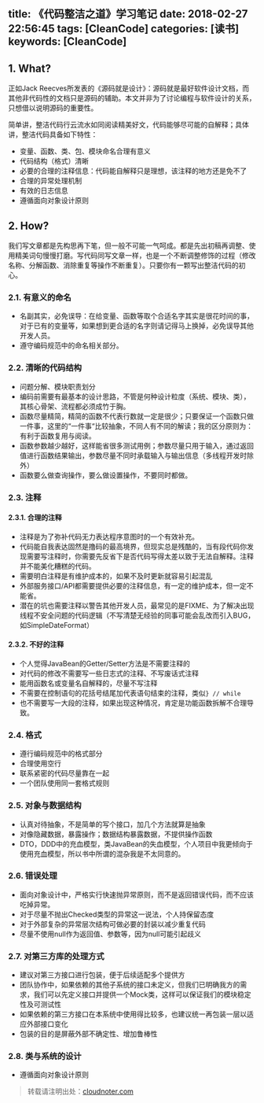 title: 《代码整洁之道》学习笔记
date: 2018-02-27 22:56:45
tags: [CleanCode]
categories: [读书]
keywords: [CleanCode]
---
## 1. What?
正如Jack Reecves所发表的《源码就是设计》：源码就是最好软件设计文档，而其他非代码性的文档只是源码的辅助。本文并非为了讨论编程与软件设计的关系，只想借以说明源码的重要性。

简单讲，整洁代码行云流水如同阅读精美好文，代码能够尽可能的自解释；具体讲，整洁代码具备如下特性：

* 变量、函数、类、包、模块命名合理有意义
* 代码结构（格式）清晰
* 必要的合理的注释信息：代码能自解释只是理想，该注释的地方还是免不了
* 合理的异常处理机制
* 有效的日志信息
* 遵循面向对象设计原则

<!--More-->

## 2. How?
我们写文章都是先构思再下笔，但一般不可能一气呵成。都是先出初稿再调整、使用精美词句慢慢打磨。写代码同写文章一样，也是一个不断调整修饰的过程（修改名称、分解函数、消除重复等操作不断重复）。只要你有一颗写出整洁代码的初心。
### 2.1. 有意义的命名

* 名副其实，必免误导：在给变量、函数等取个合适名字其实是很花时间的事，对于已有的变量等，如果想到更合适的名字则请记得马上换掉，必免误导其他开发人员。
* 遵守编码规范中的命名相关部分。

### 2.2. 清晰的代码结构

* 问题分解、模块职责划分
* 编码前需要有最基本的设计思路，不管是何种设计粒度（系统、模块、类），其核心骨架、流程都必须成竹于胸。
* 函数尽量精简，精简的函数不代表行数就一定是很少；只要保证一个函数只做一件事，这里的“一件事“比较抽象，不同人有不同的解读；我的区分原则为：有利于函数复用与阅读。
* 函数参数越少越好，这样能省很多测试用例；参数尽量只用于输入，通过返回值进行函数结果输出，参数尽量不同时承载输入与输出信息（多线程开发时除外）
* 函数要么做查询操作，要么做设置操作，不要同时都做。

### 2.3. 注释
#### 2.3.1. 合理的注释

* 注释是为了弥补代码无力表达程序意图时的一个有效补充。
* 代码能自我表达固然是撸码的最高境界，但现实总是残酷的，当有段代码你发现需要写注释时，你需要先反省下是否代码写得太差以致于无法自解释。注释并不能美化糟糕的代码。
* 需要明白注释是有维护成本的，如果不及时更新就容易引起混乱
* 外部服务接口/API都需要提供必要的注释信息，有一定的维护成本，但一定不能省。
* 潜在的坑也需要注释以警告其他开发人员，最常见的是FIXME、为了解决出现线程不安全问题的代码逻辑（不写清楚无经验的同事可能会乱改而引入BUG，如SimpleDateFormat）

#### 2.3.2. 不好的注释

* 个人觉得JavaBean的Getter/Setter方法是不需要注释的
* 对代码的修改不需要写一些日志式的注释、不写废话式注释
* 能用函数名或变量名自解释的，尽量不写注释
* 不需要在控制语句的花括号结尾加代表语句结束的注释，类似`} // while`
* 也不需要写一大段的注释，如果出现这种情况，肯定是功能函数拆解不合理导致。

### 2.4. 格式
* 遵行编码规范中的格式部分
* 合理使用空行
* 联系紧密的代码尽量靠在一起
* 一个团队使用同一套格式规则

### 2.5. 对象与数据结构
* 认真对待抽象，不是简单的写个接口，加几个方法就算是抽象
* 对像隐藏数据，暴露操作；数据结构暴露数据，不提供操作函数
* DTO，DDD中的充血模型，类JavaBean的失血模型，个人项目中我更倾向于使用充血模型，所以书中所谓的混杂我是不太同意的。

### 2.6. 错误处理
* 面向对象设计中，严格实行快速抛异常原则，而不是返回错误代码，而不应该吃掉异常。
* 对于尽量不抛出Checked类型的异常这一说法，个人持保留态度
* 对于外部复杂的异常层次结构可做必要的封装以减少重复代码
* 尽量不使用null作为返回值、参数等，因为null可能引起歧义

### 2.7. 对第三方库的处理方式
* 建议对第三方接口进行包装，便于后续适配多个提供方
* 团队协作中，如果依赖的其他子系统的接口未定义，但我们已明确我方的需求，我们可以先定义接口并提供一个Mock类，这样可以保证我们的模块稳定性及可测试性
* 如果依赖的第三方接口在本系统中使用得比较多，也建议统一再包装一层以适应外部接口变化
* 包装的目的是屏蔽外部不确定性、增加鲁棒性

### 2.8. 类与系统的设计
* 遵循面向对象设计原则


> 转载请注明出处：[cloudnoter.com](http://cloudnoter.com)


